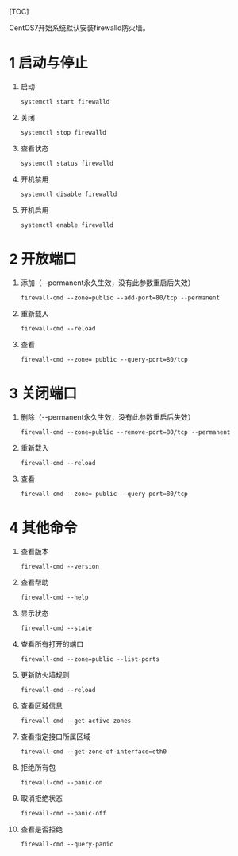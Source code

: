 [TOC]

CentOS7开始系统默认安装firewalld防火墙。



# 1 启动与停止

1. 启动

   ```
   systemctl start firewalld
   ```

2. 关闭

   ```
   systemctl stop firewalld
   ```

3. 查看状态

   ```
   systemctl status firewalld 
   ```

4. 开机禁用

   ```
   systemctl disable firewalld
   ```

5. 开机启用

   ```
   systemctl enable firewalld
   ```

   

# 2 开放端口

1. 添加（--permanent永久生效，没有此参数重启后失效）

   ```
   firewall-cmd --zone=public --add-port=80/tcp --permanent   
   ```

2. 重新载入

   ```
   firewall-cmd --reload
   ```

3. 查看

   ```
   firewall-cmd --zone= public --query-port=80/tcp
   ```

   

# 3 关闭端口

1. 删除（--permanent永久生效，没有此参数重启后失效）

   ```
   firewall-cmd --zone=public --remove-port=80/tcp --permanent   
   ```

2. 重新载入

   ```
   firewall-cmd --reload
   ```

3. 查看

   ```
   firewall-cmd --zone= public --query-port=80/tcp
   ```

   

# 4 其他命令

1. 查看版本

   ```
   firewall-cmd --version
   ```

2. 查看帮助

   ```
   firewall-cmd --help
   ```

3. 显示状态

   ```
   firewall-cmd --state
   ```

4. 查看所有打开的端口

   ```
   firewall-cmd --zone=public --list-ports
   ```

5. 更新防火墙规则

   ```
   firewall-cmd --reload
   ```

6. 查看区域信息

   ```
   firewall-cmd --get-active-zones
   ```

7. 查看指定接口所属区域

   ```
   firewall-cmd --get-zone-of-interface=eth0
   ```

8. 拒绝所有包

   ```
   firewall-cmd --panic-on
   ```

9. 取消拒绝状态

   ```
   firewall-cmd --panic-off
   ```

10. 查看是否拒绝

    ```
    firewall-cmd --query-panic
    ```

    
